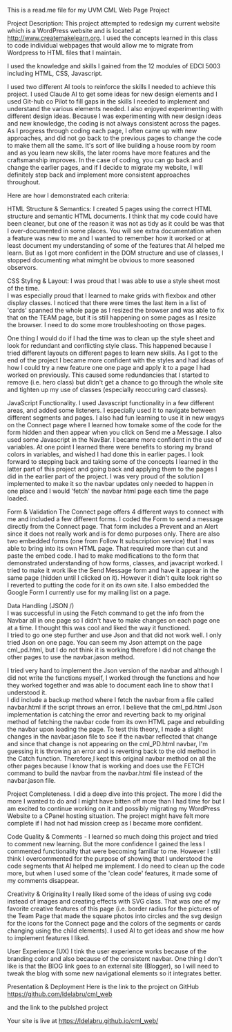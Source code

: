 This is a read.me file for my UVM CML Web Page Project

Project Description: This project attempted to redesign my current website which is a WordPress website and is located at http://www.createmakelearn.org.  I used the concepts learned in this class to  code individual webpages that would allow me to migrate from Wordpress to HTML files that I maintain.   

I used the knowledge and skills I gained from the 12 modules of EDCI 5003 including HTML, CSS, Javascript.  

I used two different AI tools to reinforce the skills I needed to achieve this project.  I used Claude AI to get some ideas for new design elements and I used Git-hub co Pilot to fill gaps in  the skills I needed to implement and understand the various elements needed.  I also enjoyed experimenting with different design ideas.   Because I was experimenting with new design ideas and new knowledge, the coding is not always consistent across the pages.  As I progress through coding each page, I often came up with new approaches, and did not go back to the previous pages to change the code to make them all the same.  It's sort of like building a house room by room and as you learn new skills, the later rooms have more features and the craftsmanship improves.  In the case of coding, you can go back and change the earlier pages, and if I decide to migrate my website, I will definitely step back and implement more consistent approaches throughout.  

Here are how I demonstrated each criteria:

HTML Structure & Semantics:  I created 5 pages using the correct HTML structure and semantic HTML documents.  I think that my code could have been cleaner, but one of the reason it was not as tidy as it could be was that I over-documented in some places.  You will see extra documentation when a feature was new to me and I wanted to remember how it worked or at least document my understanding of some of the features that AI helped me learn.  But as I got more confident in the DOM structure and use of classes, I stopped documenting what mimght be obvious to more seasoned observors. 


CSS Styling & Layout:  I was proud that I was able to use a style sheet most of the time.  
I was especially proud that I learned to make grids with flexbox and other display classes.  I noticed that there were times the last item in a list of 'cards'  spanned the whole page as I resized the browser and was able to fix that on the TEAM page, but it is still happening on some pages as I resize the browser.  I need to do some more troubleshooting on those pages. 

One thing I would do if I had the time was to clean up the style sheet and look for redundant and conflicting style class.  This happened because I tried different layouts on different pages to learn new skills.  As I got to the end of the project I became more confident with the styles and had ideas of how I could try a new feature one one page and apply it to a page I had worked on previously.  This caused some redundancies that I started to remove (i.e. hero class) but didn't get a chance to go through the whole site and tighten up my use of classes (especially reoccuring card classes).  


JavaScript Functionality.  I used Javascript functionality in a few different areas, and added some listeners. I especially used it to navigate between different segments and pages.  I also had fun learning to use it in new wagys on the Connect page where I learned how tomake some of the code for the form hidden and then appear when you click on Send me a Message.  I also used some Javascript in the NavBar. I became more confident in the use of variables. At one point I learned there were benefits to storing my brand colors in variables, and wished I had done this in earlier pages.  I look forward to stepping back and taking some of the concepts I learned in the latter part of this project and going back and applying them to the pages I did in the earlier part of the project. 
I was very proud of the solution I implemented to make it so the navbar updates only needed to happen in one place and I would 'fetch' the navbar html page each time the page loaded. 


Form & Validation	The Connect page offers 4 different ways to connect with me and included a few different forms.  I coded the Form to send a message  directly from the Connect page. That form includes a Prevent and  an Alert since it does not really work and is for demo purposes only.  There are  also two embedded forms (one from Follow It subscription service) that I was able to bring into its own HTML page. That required more than cut and paste the embed code. I had to make modifications to the form that demonstrated understanding of how forms, classes, and javacript worked.  I tried to make it work like the Send Message form and have it appear in the same page (hidden until I clicked on it). However it didn't quite look right so  I reverted to putting the  code for it on its own site.   I also embedded the Google Form I currently use for my mailing list on a page. 


Data Handling (JSON /)  
I was successful in using the Fetch command to get the info from the Navbar all in one page so I didn't have to make changes on each page one at a time. I thought this was cool and liked the way it functioned.   
I tried to go one step further and use Json and that did not work well.  I  only  tried Json on one page.   You can seem my Json attempt on the page cml_pd.html, but I do not think it is working therefore I did not change the other pages to  use the navbar.jason method. 

I tried very hard to  implement the Json version of the navbar and although I did not write the functions myself, I worked through the functions and how they worked together and was able to document each line to show that I understood it.  
 I did include a backup method where I fetch the navbar from a file called navbar.html if the script throws an error. I believe that the cml_pd.html Json implementation is catching the error and reverting back to my original method of fetching the navbar code from its own HTML page and rebuilding the navbar upon loading the page. 
  To test this theory, I made a slight changes in the navbar.jason file to see if the navbar reflected that change and since that change is  not appearing on the cml_PD.html navbar, I'm guessing it is throwing an error and is reverting back to the old method in the Catch function. 
  Therefore,I  kept this original navbar method on all the other pages because I know that is working and does use the FETCH command to build the navbar from the navbar.html file instead of the navbar.jason file. 


Project Completeness.  I did a deep dive into this project. The more I did the more I wanted to do and I might have bitten off more than I had time for but I am  excited to continue working on it  and possibly migrating my WordPress Website to a CPanel hosting situation.  The project might have felt more complete if I had not had mission creep as I became more confident. 

Code Quality & Comments - I learned so much doing this project and tried to comment new learning. But the more confidence I gained the less I commented functionality that were becoming familiar to me.  However I still think I overcommented for the purpose of showing that I understood the code segments that AI helped me implement.   I do need to clean up the code more, but when I used some of the 'clean code' features, it made some of my comments disappear. 


Creativity & Originality  I really liked some of the ideas of using svg code instead of images and creating effects with SVG class.  That was one of my favorite creative features of this page (i.e. border radius for the pictures of the Team Page that made the square photos into circles and the svg design for the icons for the Connect page  and the colors of the segments or cards changing using the child elements).  I used AI to get ideas and show me how to implement features I liked.  

User Experience (UX)	I tink the user experience works because of the branding color and also because of the consistent navbar.   One thing  I don't like is  that the BlOG link goes to an external site (Blogger), so I will need to tweak the blog with some new navigational elements so it integrates better.   

Presentation & Deployment	Here is the link to the project on GitHub 
https://github.com/ldelabru/cml_web

and the link to the publshed project 

Your site is live at https://ldelabru.github.io/cml_web/









